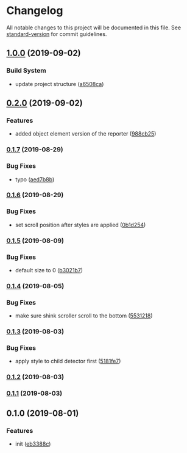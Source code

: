 # Changelog

All notable changes to this project will be documented in this file. See [standard-version](https://github.com/conventional-changelog/standard-version) for commit guidelines.

## [1.0.0](https://github.com/crimx/react-resize-reporter/compare/v0.2.0...v1.0.0) (2019-09-02)


### Build System

* update project structure ([a6508ca](https://github.com/crimx/react-resize-reporter/commit/a6508ca))



## [0.2.0](https://github.com/crimx/react-resize-reporter/compare/v0.1.7...v0.2.0) (2019-09-02)


### Features

* added object element version of the reporter ([988cb25](https://github.com/crimx/react-resize-reporter/commit/988cb25))



### [0.1.7](https://github.com/crimx/react-resize-reporter/compare/v0.1.6...v0.1.7) (2019-08-29)


### Bug Fixes

* typo ([aed7b8b](https://github.com/crimx/react-resize-reporter/commit/aed7b8b))



### [0.1.6](https://github.com/crimx/react-resize-reporter/compare/v0.1.5...v0.1.6) (2019-08-29)


### Bug Fixes

* set scroll position after styles are applied ([0b1d254](https://github.com/crimx/react-resize-reporter/commit/0b1d254))



### [0.1.5](https://github.com/crimx/react-resize-reporter/compare/v0.1.4...v0.1.5) (2019-08-09)


### Bug Fixes

* default size to 0 ([b3021b7](https://github.com/crimx/react-resize-reporter/commit/b3021b7))



### [0.1.4](https://github.com/crimx/react-resize-reporter/compare/v0.1.3...v0.1.4) (2019-08-05)


### Bug Fixes

* make sure shink scroller scroll to the bottom ([5531218](https://github.com/crimx/react-resize-reporter/commit/5531218))



### [0.1.3](https://github.com/crimx/react-resize-reporter/compare/v0.1.2...v0.1.3) (2019-08-03)


### Bug Fixes

* apply style to child detector first ([5181fe7](https://github.com/crimx/react-resize-reporter/commit/5181fe7))



### [0.1.2](https://github.com/crimx/react-resize-reporter/compare/v0.1.1...v0.1.2) (2019-08-03)



### [0.1.1](https://github.com/crimx/react-resize-reporter/compare/v0.1.0...v0.1.1) (2019-08-03)



## 0.1.0 (2019-08-01)


### Features

* init ([eb3388c](https://github.com/crimx/react-resize-reporter/commit/eb3388c))
